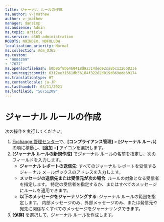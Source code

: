 ```yaml
---
title: ジャーナル ルールの作成
ms.author: v-jmathew
author: v-jmathew
manager: dansimp
ms.audience: Admin
ms.topic: article
ms.service: o365-administration
ROBOTS: NOINDEX, NOFOLLOW
localization_priority: Normal
ms.collection: Adm_O365
ms.custom:
- "9004299"
- "7677"
ms.openlocfilehash: b0b95f8b6460418d92314dede2ca8bc1326b033e
ms.sourcegitcommit: 6312ee31561db36104f32282d019d069ede69174
ms.translationtype: HT
ms.contentlocale: ja-JP
ms.lasthandoff: 03/11/2021
ms.locfileid: "50751209"
---
```

# <a name="create-a-journal-rule"></a>ジャーナル ルールの作成

次の操作を実行してください。

1. [Exchange 管理センター](https://go.microsoft.com/fwlink/p/?linkid=2059104)で、**[コンプライアンス管理]** > **[ジャーナル ルール]** の順に移動し、**[追加 +]** アイコンを選択します。
2. **[ジャーナル ルールの新規作成]** でジャーナル ルールの名前を指定し、次のフィールドを入力します。  
    - **ジャーナル レポートの送信先**: すべてのジャーナル レポートを受信するジャーナル メールボックスのアドレスを入力します。  
    - **メッセージの送信先または受信元が次の場合**: ルールの対象となる受信者を指定します。 特定の受信者を指定するか、またはすべてのメッセージにルールを適用できます。  
    - **以下のメッセージをジャーナリングする**: ジャーナル ルールの範囲を指定します。 内部メッセージのみ、外部メッセージのみ、または発信元や宛先に関係なくすべてのメッセージをジャーナリングできます。
3. **[保存]** を選択して、ジャーナル ルールを作成します。
